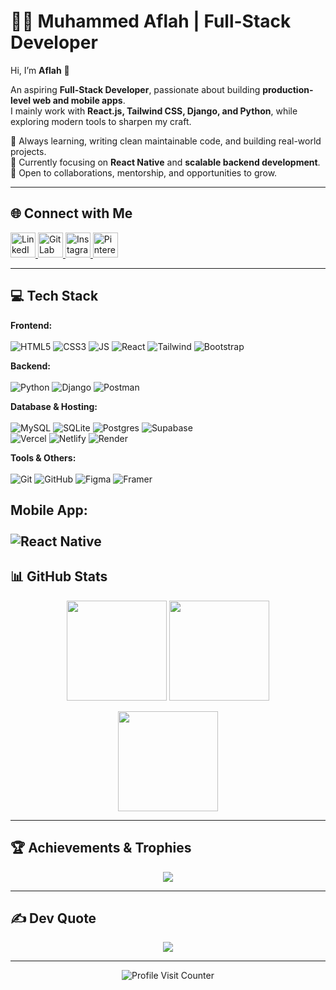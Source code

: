 # 👨‍💻 Muhammed Aflah | Full-Stack Developer  

Hi, I’m **Aflah** 👋  

An aspiring **Full-Stack Developer**, passionate about building **production-level web and mobile apps**.  
I mainly work with **React.js, Tailwind CSS, Django, and Python**, while exploring modern tools to sharpen my craft.  

🌱 Always learning, writing clean maintainable code, and building real-world projects.  
🚀 Currently focusing on **React Native** and **scalable backend development**.  
🤝 Open to collaborations, mentorship, and opportunities to grow.  

---

## 🌐 Connect with Me  
<p align="left">
  <a href="https://linkedin.com/in/muhammed-aflahpp" target="_blank">
    <img src="https://skillicons.dev/icons?i=linkedin" height="40" alt="LinkedIn"/>
  </a>
  <a href="https://gitlab.com/aflah-pp" target="_blank">
    <img src="https://skillicons.dev/icons?i=gitlab" height="40" alt="GitLab"/>
  </a>
  <a href="https://instagram.com/afl_4h" target="_blank">
    <img src="https://skillicons.dev/icons?i=instagram" height="40" alt="Instagram"/>
  </a>
  <a href="https://pinterest.com/nexus_nw" target="_blank">
    <img src="https://skillicons.dev/icons?i=pinterest" height="40" alt="Pinterest"/>
  </a>
</p>

---

## 💻 Tech Stack  
**Frontend:**  
<br>
![HTML5](https://skillicons.dev/icons?i=html) 
![CSS3](https://skillicons.dev/icons?i=css) 
![JS](https://skillicons.dev/icons?i=js) 
![React](https://skillicons.dev/icons?i=react) 
![Tailwind](https://skillicons.dev/icons?i=tailwind) 
![Bootstrap](https://skillicons.dev/icons?i=bootstrap)  

**Backend:**  
<br>
![Python](https://skillicons.dev/icons?i=python) 
![Django](https://skillicons.dev/icons?i=django) 
![Postman](https://skillicons.dev/icons?i=postman)  

**Database & Hosting:**  
<br>
![MySQL](https://skillicons.dev/icons?i=mysql) 
![SQLite](https://skillicons.dev/icons?i=sqlite) 
![Postgres](https://skillicons.dev/icons?i=postgres) 
![Supabase](https://skillicons.dev/icons?i=supabase)  
![Vercel](https://skillicons.dev/icons?i=vercel) 
![Netlify](https://skillicons.dev/icons?i=netlify) 
![Render](https://skillicons.dev/icons?i=render)  

**Tools & Others:**  
<br>
![Git](https://skillicons.dev/icons?i=git) 
![GitHub](https://skillicons.dev/icons?i=github) 
![Figma](https://skillicons.dev/icons?i=figma) 
![Framer](https://skillicons.dev/icons?i=framer)  


**Mobile App:**  
<br>
![React Native](https://skillicons.dev/icons?i=react) 
---

## 📊 GitHub Stats  
<p align="center">
  <img src="https://github-readme-stats.vercel.app/api?username=aflah-pp&theme=tokyonight&hide_border=true&show_icons=true" height="160" />
  <img src="https://github-readme-streak-stats.herokuapp.com/?user=aflah-pp&theme=tokyonight&hide_border=true" height="160" />
</p>

<p align="center">
  <img src="https://github-readme-stats.vercel.app/api/top-langs/?username=aflah-pp&theme=tokyonight&hide_border=true&layout=compact" height="160" />
</p>

---

## 🏆 Achievements & Trophies  
<p align="center">
  <img src="https://github-profile-trophy.vercel.app/?username=aflah-pp&theme=tokyonight&no-frame=true&row=1&column=7" />
</p>

---

## ✍️ Dev Quote  
<p align="center">
  <img src="https://quotes-github-readme.vercel.app/api?type=horizontal&theme=tokyonight" />
</p>

---

<p align="center">
  <img src="https://visitcount.itsvg.in/api?id=aflah-pp&icon=5&color=6" alt="Profile Visit Counter"/>
</p>
